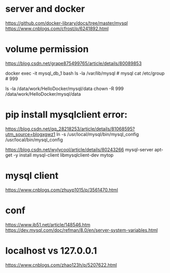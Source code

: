 # server and docker
https://github.com/docker-library/docs/tree/master/mysql
https://www.cnblogs.com/cfrost/p/6241892.html

# volume permission
https://blog.csdn.net/grape875499765/article/details/80089853

docker exec -it mysql_db_1 bash
ls -la /var/lib/mysql  # mysql
cat /etc/group  # 999

ls -la /data/work/HelloDocker/mysql/data
chown -R 999 /data/work/HelloDocker/mysql/data

# pip install mysqlclient error:
https://blog.csdn.net/qq_28218253/article/details/81068595?utm_source=blogxgwz1
ln -s /usr/local/mysql/bin/mysql_config /usr/local/bin/mysql_config

https://blog.csdn.net/wylycool/article/details/80243266 mysql-server
apt-get -y install mysql-client libmysqlclient-dev mytop

# mysql client
https://www.cnblogs.com/zhuyp1015/p/3561470.html

# conf
https://www.jb51.net/article/148546.htm
https://dev.mysql.com/doc/refman/8.0/en/server-system-variables.html

# localhost vs 127.0.0.1
https://www.cnblogs.com/zhao123h/p/5207622.html
